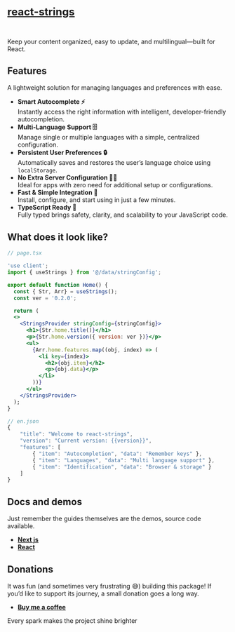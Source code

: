 <h1 style="font-size:24px; color:#122121">
  <br>
  <a href="https://github.com/intoRandom/react-strings.git">
    react-strings
  </a>
  <br>
  <br>
</h1>

Keep your content organized, easy to update, and multilingual—built for React.

## Features

A lightweight solution for managing languages and preferences with ease.

- **Smart Autocomplete ⚡**  
  Instantly access the right information with intelligent, developer-friendly autocompletion.
- **Multi-Language Support 🗄️**  
  Manage single or multiple languages with a simple, centralized configuration.
- **Persistent User Preferences 🔒**  
  Automatically saves and restores the user’s language choice using `localStorage`.
- **No Extra Server Configuration 🙅🏻**  
  Ideal for apps with zero need for additional setup or configurations.
- **Fast & Simple Integration 🚀**  
  Install, configure, and start using in just a few minutes.
- **TypeScript Ready 🧩**  
  Fully typed brings safety, clarity, and scalability to your JavaScript code.

## What does it look like?

```jsx
// page.tsx

'use client';
import { useStrings } from '@/data/stringConfig';

export default function Home() {
  const { Str, Arr} = useStrings();
  const ver = '0.2.0';

  return (
  <>
    <StringsProvider stringConfig={stringConfig}>
      <h1>{Str.home.title()}</h1>
      <p>{Str.home.version({ version: ver })}</p>
      <ul>
        {Arr.home.features.map((obj, index) => (
          <li key={index}>
            <h2>{obj.item}</h2>
            <p>{obj.data}</p>
          </li>
        ))}
      </ul>
    </StringsProvider>
  );
}
```

```js
// en.json
{
	"title": "Welcome to react-strings",
	"version": "Current version: {{version}}",
	"features": [
		{ "item": "Autocompletion", "data": "Remember keys" },
		{ "item": "Languages", "data": "Multi language support" },
		{ "item": "Identification", "data": "Browser & storage" }
	]
}
```

## Docs and demos

Just remember the guides themselves are the demos, source code available.

- **[Next js](https://intorandom.github.io/react-strings-next/)**
- **[React](https://intorandom.github.io/react-strings-react/)**

## Donations

It was fun (and sometimes very frustrating 😅) building this package! If you’d like to support its journey, a small donation goes a long way.

- **[Buy me a coffee](https://buymeacoffee.com/intorandom)**

Every spark makes the project shine brighter
